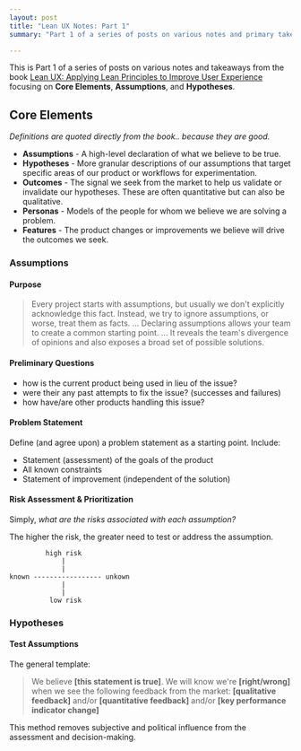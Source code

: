 ```yaml
---                                                                             
layout: post                                                                    
title: "Lean UX Notes: Part 1"
summary: "Part 1 of a series of posts on various notes and primary takeaways from the book [Lean UX: Applying Lean Principles to Improve User Experience](http://shop.oreilly.com/product/0636920021827.do) focusing on **Core Elements**, **Assumptions**, and **Hypotheses**."

---
```


This is Part 1 of a series of posts on various notes and takeaways from the book [Lean UX: Applying Lean Principles to Improve User Experience](http://shop.oreilly.com/product/0636920021827.do) focusing on **Core Elements**, **Assumptions**, and **Hypotheses**.

## Core Elements

_Definitions are quoted directly from the book.. because they are good._

- **Assumptions** - A high-level declaration of what we believe to be true.
- **Hypotheses** - More granular descriptions of our assumptions that target specific areas of our product or workflows for experimentation.
- **Outcomes** - The signal we seek from the market to help us validate or invalidate our hypotheses. These are often quantitative but can also be qualitative.
- **Personas** - Models of the people for whom we believe we are solving a problem.
- **Features** - The product changes or improvements we believe will drive the outcomes we seek.

### Assumptions

#### Purpose

> Every project starts with assumptions, but usually we don't explicitly acknowledge this fact. Instead, we try to ignore assumptions, or worse, treat them as facts.
> ...
> Declaring assumptions allows your team to create a common starting point.
> ...
> It reveals the team's divergence of opinions and also exposes a broad set of possible solutions.

#### Preliminary Questions

- how is the current product being used in lieu of the issue?
- were their any past attempts to fix the issue? (successes and failures)
- how have/are other products handling this issue?

#### Problem Statement

Define (and agree upon) a problem statement as a starting point. Include:

- Statement (assessment) of the goals of the product
- All known constraints
- Statement of improvement (independent of the solution)

#### Risk Assessment & Prioritization

Simply, _what are the risks associated with each assumption?_

The higher the risk, the greater need to test or address the assumption.

```
         high risk
             |
             |
known ----------------- unkown
             |
             |
          low risk
```

### Hypotheses

#### Test Assumptions

The general template:

> We believe **[this statement is true]**.
> We will know we're **[right/wrong]** when we see the following feedback from the market:
> **[qualitative feedback]** and/or **[quantitative feedback]** and/or **[key performance indicator change]**

This method removes subjective and political influence from the assessment and decision-making.
